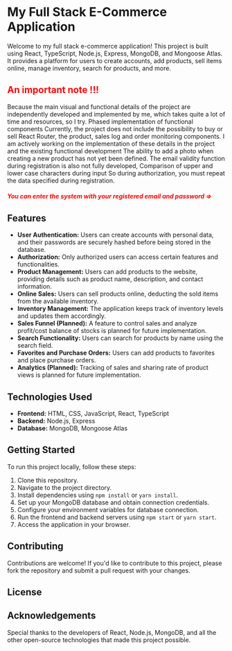 # My Full Stack E-Commerce Application

Welcome to my full stack e-commerce application! This project is built using React, TypeScript, Node.js, Express, MongoDB, and Mongoose Atlas. It provides a platform for users to create accounts, add products, sell items online, manage inventory, search for products, and more.


 ### <h2 style="color: red;">An important note !!!</h2>

Because the main visual and functional details of the project are independently developed and implemented by me, which takes quite a lot of time and resources, so I try. Phased implementation of functional components Currently, the project does not include the possibility to buy or sell React Router, the product, sales log and order monitoring components. I am actively working on the implementation of these details in the project and the existing functional development
The ability to add a photo when creating a new product has not yet been defined.
The email validity function during registration is also not fully developed,
Comparison of upper and lower case characters during input
So during authorization, you must repeat the data specified during registration.

##### <span style="color:red;">You can enter the system with your registered email and password => </span>
 


## Features

- **User Authentication:** Users can create accounts with personal data, and their passwords are securely hashed before being stored in the database.
- **Authorization:** Only authorized users can access certain features and functionalities.
- **Product Management:** Users can add products to the website, providing details such as product name, description, and contact information.
- **Online Sales:** Users can sell products online, deducting the sold items from the available inventory.
- **Inventory Management:** The application keeps track of inventory levels and updates them accordingly.
- **Sales Funnel (Planned):** A feature to control sales and analyze profit/cost balance of stocks is planned for future implementation.
- **Search Functionality:** Users can search for products by name using the search field.
- **Favorites and Purchase Orders:** Users can add products to favorites and place purchase orders.
- **Analytics (Planned):** Tracking of sales and sharing rate of product views is planned for future implementation.

## Technologies Used

- **Frontend:** HTML, CSS, JavaScript, React, TypeScript
- **Backend:** Node.js, Express
- **Database:** MongoDB, Mongoose Atlas

## Getting Started

To run this project locally, follow these steps:

1. Clone this repository.
2. Navigate to the project directory.
3. Install dependencies using `npm install` or `yarn install`.
4. Set up your MongoDB database and obtain connection credentials.
5. Configure your environment variables for database connection.
6. Run the frontend and backend servers using `npm start` or `yarn start`.
7. Access the application in your browser.

## Contributing

Contributions are welcome! If you'd like to contribute to this project, please fork the repository and submit a pull request with your changes.

## License



## Acknowledgements

Special thanks to the developers of React, Node.js, MongoDB, and all the other open-source technologies that made this project possible.
